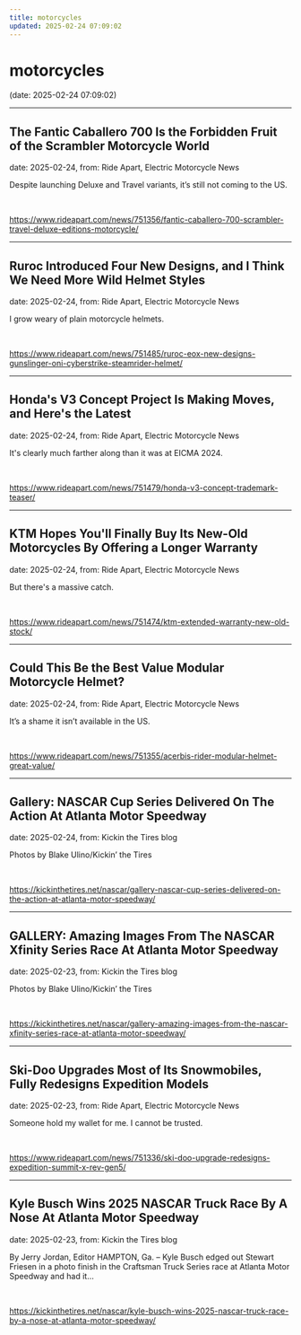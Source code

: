 ```yaml
---
title: motorcycles
updated: 2025-02-24 07:09:02
---
```


# motorcycles

(date: 2025-02-24 07:09:02)

---

## The Fantic Caballero 700 Is the Forbidden Fruit of the Scrambler Motorcycle World

date: 2025-02-24, from: Ride Apart, Electric Motorcycle News

Despite launching Deluxe and Travel variants, it’s still not coming to the US. 
 

<br> 

<https://www.rideapart.com/news/751356/fantic-caballero-700-scrambler-travel-deluxe-editions-motorcycle/>

---

## Ruroc Introduced Four New Designs, and I Think We Need More Wild Helmet Styles

date: 2025-02-24, from: Ride Apart, Electric Motorcycle News

I grow weary of plain motorcycle helmets.   

<br> 

<https://www.rideapart.com/news/751485/ruroc-eox-new-designs-gunslinger-oni-cyberstrike-steamrider-helmet/>

---

## Honda's V3 Concept Project Is Making Moves, and Here's the Latest

date: 2025-02-24, from: Ride Apart, Electric Motorcycle News

It's clearly much farther along than it was at EICMA 2024. 

<br> 

<https://www.rideapart.com/news/751479/honda-v3-concept-trademark-teaser/>

---

## KTM Hopes You'll Finally Buy Its New-Old Motorcycles By Offering a Longer Warranty

date: 2025-02-24, from: Ride Apart, Electric Motorcycle News

But there's a massive catch.  

<br> 

<https://www.rideapart.com/news/751474/ktm-extended-warranty-new-old-stock/>

---

## Could This Be the Best Value Modular Motorcycle Helmet?

date: 2025-02-24, from: Ride Apart, Electric Motorcycle News

It’s a shame it isn’t available in the US.
 

<br> 

<https://www.rideapart.com/news/751355/acerbis-rider-modular-helmet-great-value/>

---

## Gallery: NASCAR Cup Series Delivered On The Action At Atlanta Motor Speedway

date: 2025-02-24, from: Kickin the Tires blog

Photos by Blake Ulino/Kickin&#8217; the Tires 

<br> 

<https://kickinthetires.net/nascar/gallery-nascar-cup-series-delivered-on-the-action-at-atlanta-motor-speedway/>

---

## GALLERY: Amazing Images From The NASCAR Xfinity Series Race At Atlanta Motor Speedway

date: 2025-02-23, from: Kickin the Tires blog

Photos by Blake Ulino/Kickin&#8217; the Tires 

<br> 

<https://kickinthetires.net/nascar/gallery-amazing-images-from-the-nascar-xfinity-series-race-at-atlanta-motor-speedway/>

---

## Ski-Doo Upgrades Most of Its Snowmobiles, Fully Redesigns Expedition Models

date: 2025-02-23, from: Ride Apart, Electric Motorcycle News

Someone hold my wallet for me. I cannot be trusted.  

<br> 

<https://www.rideapart.com/news/751336/ski-doo-upgrade-redesigns-expedition-summit-x-rev-gen5/>

---

## Kyle Busch Wins 2025 NASCAR Truck Race By A Nose At Atlanta Motor Speedway

date: 2025-02-23, from: Kickin the Tires blog

By Jerry Jordan, Editor HAMPTON, Ga. – Kyle Busch edged out Stewart Friesen in a photo finish in the Craftsman Truck Series race at Atlanta Motor Speedway and had it&#8230;  

<br> 

<https://kickinthetires.net/nascar/kyle-busch-wins-2025-nascar-truck-race-by-a-nose-at-atlanta-motor-speedway/>

